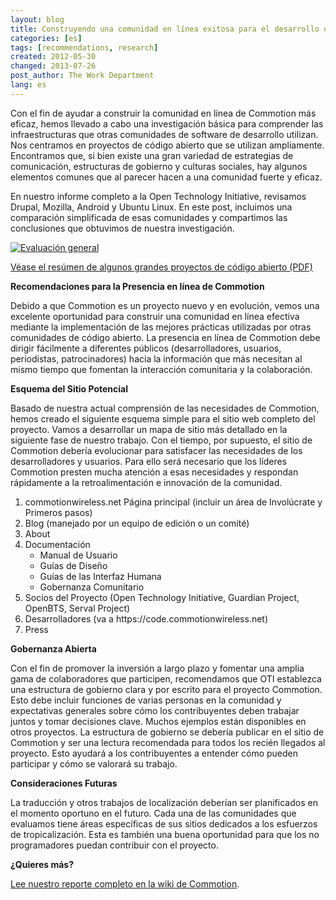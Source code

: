 ```yaml
---
layout: blog
title: Construyendo una comunidad en línea exitosa para el desarrollo de código abierto
categories: [es]
tags: [recommendations, research]
created: 2012-05-30
changed: 2013-07-26
post_author: The Work Department
lang: es
---
```


Con el fin de ayudar a construir la comunidad en línea de Commotion más eficaz, hemos llevado a cabo una investigación básica para comprender las infraestructuras que otras comunidades de software de desarrollo utilizan. Nos centramos en proyectos de código abierto que se utilizan ampliamente. Encontramos que, si bien existe una gran variedad de estrategias de comunicación, estructuras de gobierno y culturas sociales, hay algunos elementos comunes que al parecer hacen a una comunidad fuerte y eficaz.

En nuestro informe completo a la Open Technology Initiative, revisamos Drupal, Mozilla, Android y Ubuntu Linux. En este post, incluimos una comparación simplificada de esas comunidades y compartimos las conclusiones que obtuvimos de nuestra investigación.

<a href="https://code.commotionwireless.net/attachments/78/Overview%20of%20some%20large%20open-source%20projects.pdf"><img alt="Evaluación general" src="https://blog.commotionwireless.net/sites/blog.commotionwireless.net/files/open%20source%20report%20matrix%20small.jpg"/></a>

<a href="https://code.commotionwireless.net/attachments/78/Overview%20of%20some%20large%20open-source%20projects.pdf">Véase el resúmen de algunos grandes proyectos de código abierto (PDF)</a> 

**Recomendaciones para la Presencia en línea de Commotion**

Debido a que Commotion es un proyecto nuevo y en evolución, vemos una excelente oportunidad para construir una comunidad en línea efectiva mediante la implementación de las mejores prácticas utilizadas por otras comunidades de código abierto. La presencia en línea de Commotion debe dirigir fácilmente a diferentes públicos (desarrolladores, usuarios, periodistas, patrocinadores) hacia la información que más necesitan al mismo tiempo que fomentan la interacción comunitaria y la colaboración.

**Esquema del Sitio Potencial**

Basado de nuestra actual comprensión de las necesidades de Commotion, hemos creado el siguiente esquema simple para el sitio web completo del proyecto. Vamos a desarrollar un mapa de sitio más detallado en la siguiente fase de nuestro trabajo. Con el tiempo, por supuesto, el sitio de Commotion debería evolucionar para satisfacer las necesidades de los desarrolladores y usuarios. Para ello será necesario que los líderes Commotion presten mucha atención a esas necesidades y respondan rápidamente a la retroalimentación e innovación de la comunidad. 
<ol>
  <li>commotionwireless.net Página principal (incluir un área de Involúcrate y Primeros pasos)</li>
  <li>Blog (manejado por un equipo de edición o un comité)</li>
  <li>About</li>
  <li>Documentación
    <ul>
      <li>Manual de Usuario</li>
      <li>Guías de Diseño</li>
      <li>Guías de las Interfaz Humana</li>
      <li>Gobernanza Comunitario</li>
    </ul></li>
  <li>Socios del Proyecto (Open Technology Initiative, Guardian Project, OpenBTS, Serval Project)</li>
  <li>Desarrolladores (va a https://code.commotionwireless.net)</li>
  <li>Press</li>
</ol>

**Gobernanza Abierta**

Con el fin de promover la inversión a largo plazo y fomentar una amplia gama de colaboradores que participen, recomendamos que OTI establezca una estructura de gobierno clara y por escrito para el proyecto Commotion. Esto debe incluir funciones de varias personas en la comunidad y expectativas generales sobre cómo los contribuyentes deben trabajar juntos y tomar decisiones clave. Muchos ejemplos están disponibles en otros proyectos. La estructura de gobierno se debería publicar en el sitio de Commotion y ser una lectura recomendada para todos los recién llegados al proyecto. Esto ayudará a los contribuyentes a entender cómo pueden participar y cómo se valorará su trabajo.

**Consideraciones Futuras**

La traducción y otros trabajos de localización deberían ser planificados en el momento oportuno en el futuro. Cada una de las comunidades que evaluamos tiene áreas específicas de sus sitios dedicados a los esfuerzos de tropicalización. Esta es también una buena oportunidad para que los no programadores puedan contribuir con el proyecto.

**¿Quieres más?** 

<a href="https://code.commotionwireless.net/projects/knowledgebase/wiki/Report_-_Building_successful_online_community_for_open-source_development" target="blank">Lee nuestro reporte completo en la wiki de Commotion</a>.

